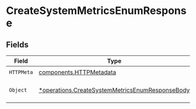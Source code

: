 # CreateSystemMetricsEnumResponse


## Fields

| Field                                                                                                             | Type                                                                                                              | Required                                                                                                          | Description                                                                                                       |
| ----------------------------------------------------------------------------------------------------------------- | ----------------------------------------------------------------------------------------------------------------- | ----------------------------------------------------------------------------------------------------------------- | ----------------------------------------------------------------------------------------------------------------- |
| `HTTPMeta`                                                                                                        | [components.HTTPMetadata](../../models/components/httpmetadata.md)                                                | :heavy_check_mark:                                                                                                | N/A                                                                                                               |
| `Object`                                                                                                          | [*operations.CreateSystemMetricsEnumResponseBody](../../models/operations/createsystemmetricsenumresponsebody.md) | :heavy_minus_sign:                                                                                                | a list of MetricNameInfo objects                                                                                  |